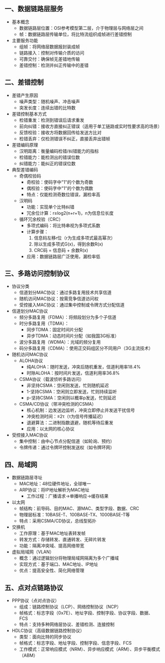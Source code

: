 

## 一、数据链路层服务
- 基本概念
  - 数据链路层位置：OSI参考模型第二层，介于物理层与网络层之间
  - 帧：数据链路层传输单位，将比特流组织成帧进行差错控制
- 主要服务功能
  - 组帧：将网络层数据报封装成帧
  - 链路接入：控制对传输介质的访问
  - 可靠交付：确保帧无差错地传输
  - 差错控制：检测并纠正传输中的差错

## 二、差错控制
- 差错产生原因
  - 噪声类型：随机噪声、冲击噪声
  - 突发长度：连续出错的比特数
- 差错控制基本方式
  - 检错重发：检测到错误后请求重发
  - 前向纠错：接收方直接纠正错误（适用于单工链路或实时性要求高的场景）
  - 反馈校验：接收方将数据回传给发送方比对
  - 检错丢弃：仅检测错误不纠正，直接丢弃出错帧
- 差错编码原理
  - 汉明距离：衡量编码检错/纠错能力的指标
  - 检错能力：能检测出的错误位数
  - 纠错能力：能纠正的错误位数
- 典型差错编码
  - 奇偶校验码
    - 奇校验：使码字中"1"的个数为奇数
    - 偶校验：使码字中"1"的个数为偶数
    - 特点：仅能检测奇数位错误，漏检率高
  - 汉明码
    - 功能：实现单个比特纠错
    - 冗余位计算：r≥log2(n+r+1)，n为信息位长度
  - 循环冗余校验（CRC）
    - 多项式编码：将比特串视为多项式系数
    - 计算步骤：
      1. 信息码左移r位（r为生成多项式最高幂次）
      2. 除以生成多项式G(x)，得到余数R(x)
      3. CRC码 = 信息码 + 余数R(x)
    - 应用：数据链路层广泛使用，漏检率低

## 三、多路访问控制协议
- 协议分类
  - 信道划分MAC协议：通过多路复用技术共享信道
  - 随机访问MAC协议：按需竞争信道访问权
  - 受控接入MAC协议：通过集中控制或令牌方式分配信道
- 信道划分MAC协议
  - 频分多路复用（FDMA）：将频段划分为多个子信道
  - 时分多路复用（TDMA）：
    - 同步TDMA：固定时间片分配
    - 异步TDMA：动态时间片分配（如我国3G标准）
  - 波分多路复用（WDMA）：光域的频分复用
  - 码分多路复用（CDMA）：使用正交码组区分不同用户（3G主流技术）
- 随机访问MAC协议
  - ALOHA协议
    - 纯ALOHA：随时发送，冲突后随机重发，信道利用率18.4%
    - 时隙ALOHA：按时间片发送，信道利用率36.8%
  - CSMA协议（载波侦听多路访问）
    - 非坚持CSMA：空闲则发送，忙则随机延迟
    - 1-坚持CSMA：空闲则立即发送，忙则持续监听
    - p-坚持CSMA：空闲则以概率p发送，忙则延迟
  - CSMA/CD协议（带冲突检测的CSMA）
    - 核心机制：边发送边监听，冲突立即停止并发送干扰信号
    - 冲突检测时间：≤2τ（τ为信号传播延迟）
    - 退避算法：二进制指数退避，随机等待后重发
    - 应用：以太网的核心协议
- 受控接入MAC协议
  - 集中控制：由中心节点分配信道（如轮询、预约）
  - 令牌传递：通过令牌环控制发送权（如令牌环网）

## 四、局域网
- 数据链路层寻址
  - MAC地址：48位硬件地址，全球唯一
  - ARP协议：将IP地址解析为MAC地址
    - 工作过程：广播请求→单播响应→缓存结果
- 以太网
  - 帧结构：前导码、目的MAC、源MAC、类型字段、数据、CRC
  - 物理层标准：10BASE-T、100BASE-TX、1000BASE-T等
  - 特点：采用CSMA/CD协议，总线型拓扑
- 交换机
  - 工作原理：基于MAC地址表转发帧
  - 转发方式：存储转发、直通转发、无碎片转发
  - 功能：隔离冲突域、提高网络带宽
- 虚拟局域网（VLAN）
  - 概念：通过逻辑划分将物理局域网隔离为多个广播域
  - 实现方式：基于端口、MAC地址、IP地址
  - 优点：提高安全性、简化网络管理

## 五、点对点链路协议
- PPP协议（点对点协议）
  - 组成：链路控制协议（LCP）、网络控制协议（NCP）
  - 帧格式：标志字段（0x7E）、地址字段、控制字段、协议字段、数据、FCS
  - 特点：支持多种网络层协议、差错检测、连接控制
- HDLC协议（高级数据链路控制协议）
  - 类型：面向比特的同步协议
  - 帧格式：标志字段、地址字段、控制字段、信息字段、FCS
  - 工作模式：正常响应模式（NRM）、异步响应模式（ARM）、异步平衡模式（ABM）